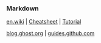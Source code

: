 ### Markdown

[en.wiki](https://en.wikipedia.org/wiki/Markdown) | [Cheatsheet](https://github.com/adam-p/markdown-here/wiki/Markdown-Cheatsheet) | [Tutorial](https://www.markdowntutorial.com/)

[blog.ghost.org](https://blog.ghost.org/markdown/) | [guides.github.com](https://guides.github.com/features/mastering-markdown/)
